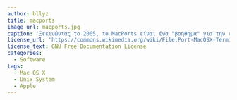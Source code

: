 ```yaml
---
author: bllyz
title: macports
image_url: macports.jpg
caption: 'Ξεκινώντας το 2005, το MacPorts είναι ένα "βοήθημα" για την εγκατάσταση διάφορων πακέτων για τα macOS συστήματα. Είναι ένα open source λογισμικό και με πολύ απλές εντολές μέσω του τερματικού μπορείς να εγκαταστήσεις διάφορες εφαρμογές στον υπολογιστή σου.'
license_url: 'https://commons.wikimedia.org/wiki/File:Port-MacOSX-Terminal.png'
license_text: GNU Free Documentation License
categories:
  - Software
tags:
  - Mac OS X
  - Unix System
  - Apple
---
```

